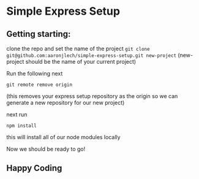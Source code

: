 # Simple Express Setup


## Getting starting:

clone the repo and set the name of the project
`git clone git@github.com:aaronjlech/simple-express-setup.git new-project`
(new-project should be the name of your current project)

Run the following next
```
git remote remove origin
```
(this removes your express setup repository as the origin so we can generate a new repository for our new project)

next run
```
npm install
```
this will install all of our node modules locally

Now we should be ready to go!

## Happy Coding
